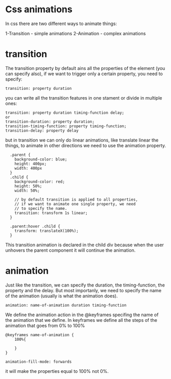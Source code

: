 # Css animations
In css there are two different ways to animate things:

1-Transition - simple animations
2-Animation - complex animations

# transition
The transition property by default ains all the properties of the
element (you can specify also), if we want to trigger only a certain property, you need to specify:

```
transition: property duration
```

you can write all the transition features in one stament or divide in multiple ones:

```
transition: property duration timing-function delay;
or
transition-duration: property duration;
transition-timing-function: property timing-function;
transition-delay: property delay
```
but in transition we can only do linear animations, like translate linear the things, to animate in other directions we need to use the animation property.

```
  .parent {
    background-color: blue;
    height: 400px;
    width: 400px
  }
  .child {
    background-color: red;
    height: 50%;
    width: 50%;

    // by default transition is applied to all properties,
    // if we want to animate one single property, we need 
    // to specify the name.
    transition: transform 1s linear;
  }

  .parent:hover .child {
    transform: translateX(100%);
  }
```
This transition animation is declared in the child div because when the user unhovers the parent component it will continue the animation.

# animation
Just like the transition, we can specify the duration, the timing-function, the property and the delay. But most importanly, we need to specify the name of the animation (usually is what the animation does).

```
animation: name-of-animation duration timing-function
```

We define the animation action in the @keyframes specifing the name of the animation that we define. In keyframes we define all the steps of the animation that goes from 0% to 100%

```
@keyframes name-of-animation {
    100%{

    }
}
```

```
animation-fill-mode: forwards
```
it will make the properties equal to 100% not 0%.